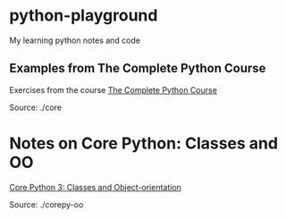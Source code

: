 # python-playground
My learning python notes and code

## Examples from The Complete Python Course

Exercises from the course [The Complete Python Course](https://learning.oreilly.com/videos/the-complete-python/9781839217289/)

Source: ./core

# Notes on Core Python: Classes and OO
[Core Python 3: Classes and Object-orientation](https://app.pluralsight.com/library/courses/core-python-classes-object-orientation/table-of-contents)

Source: ./corepy-oo